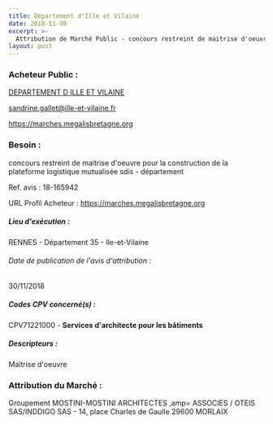 ```yaml
---
title: Département d'Ille et Vilaine
date: 2018-11-30
excerpt: >-
  Attribution de Marché Public - concours restreint de maitrise d'oeuvre pour la construction de la plateforme logistique mutualisée sdis - département
layout: post
---
```


### Acheteur Public : 
<a href="/acheteur-33/siren-223500018"> DEPARTEMENT D ILLE ET VILAINE</a><br/>



sandrine.gallet@ille-et-vilaine.fr


https://marches.megalisbretagne.org
### Besoin :

concours restreint de maitrise d'oeuvre pour la construction de la plateforme logistique mutualisée sdis - département

Ref. avis : 18-165942

URL Profil Acheteur : https://marches.megalisbretagne.org

##### Lieu d'exécution :

RENNES - Département 35 - Ile-et-Vilaine

###### Date de publication de l'avis d'attribution : 
30/11/2018

##### Codes CPV concerné(s) :
CPV71221000 - **Services d'architecte pour les bâtiments** <br/>

##### Descripteurs :
Maîtrise d'oeuvre <br/>

### Attribution du Marché :
Groupement MOSTINI-MOSTINI ARCHITECTES ,amp= ASSOCIES / OTEIS SAS/INDDIGO SAS - 14, place Charles de Gaulle 29600 MORLAIX <br/>
